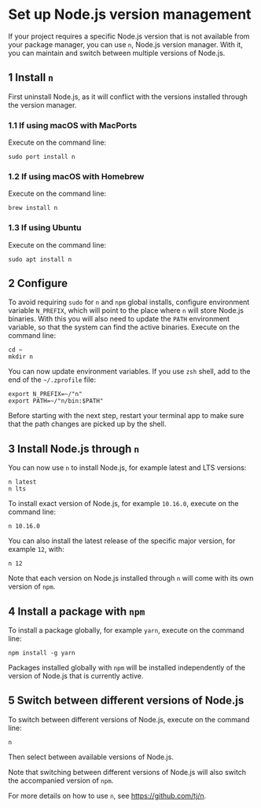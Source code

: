 # Set up Node.js version management

If your project requires a specific Node.js version that is not available from
your package manager, you can use `n`, Node.js version manager. With it, you can
maintain and switch between multiple versions of Node.js.

## 1 Install `n`

First uninstall Node.js, as it will conflict with the versions installed through
the version manager.

### 1.1 If using macOS with MacPorts

Execute on the command line:

```console
sudo port install n
```

### 1.2 If using macOS with Homebrew

Execute on the command line:

```console
brew install n
```

### 1.3 If using Ubuntu

Execute on the command line:

```console
sudo apt install n
```

## 2 Configure

To avoid requiring `sudo` for `n` and `npm` global installs, configure
environment variable `N_PREFIX`, which will point to the place where `n` will
store Node.js binaries. With this you will also need to update the `PATH`
environment variable, so that the system can find the active binaries. Execute
on the command line:

```console
cd ~
mkdir n
```

You can now update environment variables. If you use `zsh` shell, add to the end
of the `~/.zprofile` file:

```shell
export N_PREFIX=~/"n"
export PATH=~/"n/bin:$PATH"
```

Before starting with the next step, restart your terminal app to make sure that
the path changes are picked up by the shell.

## 3 Install Node.js through `n`

You can now use `n` to install Node.js, for example latest and LTS versions:

```console
n latest
n lts
```

To install exact version of Node.js, for example `10.16.0`, execute on the
command line:

```console
n 10.16.0
```

You can also install the latest release of the specific major version, for
example `12`, with:

```console
n 12
```

Note that each version on Node.js installed through `n` will come with its own
version of `npm`.

## 4 Install a package with `npm`

To install a package globally, for example `yarn`, execute on the command line:

```console
npm install -g yarn
```

Packages installed globally with `npm` will be installed independently of the
version of Node.js that is currently active.

## 5 Switch between different versions of Node.js

To switch between different versions of Node.js, execute on the command line:

```console
n
```

Then select between available versions of Node.js.

Note that switching between different versions of Node.js will also switch the
accompanied version of `npm`.

For more details on how to use `n`, see https://github.com/tj/n.
